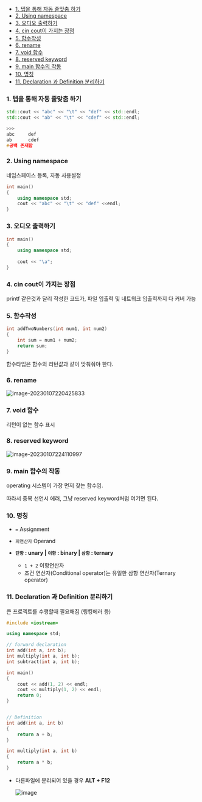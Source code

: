 - [1. 텝을 통해 자동 줄맞춤 하기](#1----------------)
- [2. Using namespace](#2-using-namespace)
- [3. 오디오 출력하기](#3---------)
- [4. cin cout이 가지는 장점](#4-cin-cout--------)
- [5. 함수작성](#5-----)
- [6. rename](#6-rename)
- [7. void 함수](#7-void---)
- [8. reserved keyword](#8-reserved-keyword)
- [9. main 함수의 작동](#9-main-------)
- [10. 명칭](#10---)
- [11. Declaration 과 Definition 분리하기](#11-declaration---definition-----)





### 1. 텝을 통해 자동 줄맞춤 하기 

```cpp
std::cout << "abc" << "\t" << "def" << std::endl;
std::cout << "ab" << "\t" << "cdef" << std::endl;

>>>
abc     def
ab      cdef
#공백 존재함
```



### 2. Using namespace

네임스페이스 등록, 자동 사용설정

```cpp
int main() 
{
	using namespace std;
    cout << "abc" << "\t" << "def" <<endl;
}
```



### 3. 오디오 출력하기

```cpp
int main()
{
	using namespace std;
    
    cout << "\a";
}
```



### 4. cin cout이 가지는 장점

printf 같은것과 달리 작성한 코드가, 파일 입출력 및 네트워크 입출력까지 다 커버 가능



### 5. 함수작성

```cpp
int addTwoNumbers(int num1, int num2)
{
	int sum = num1 + num2;
	return sum;
}
```

함수타입은 함수의 리턴값과 같이 맞춰줘야 한다.



### 6. rename 

![image-20230107220425833](https://user-images.githubusercontent.com/89068148/211153817-f57a5a31-ef1b-435f-911e-fadb74b0389b.png)



### 7. void 함수

리턴이 없는 함수 표시





### 8. reserved keyword

![image-20230107224110997](https://user-images.githubusercontent.com/89068148/211153819-07eca6b6-0143-40fc-8cbc-16e2c0e8e8fd.png)



### 9. main 함수의 작동

operating 시스템이 가장 먼저 찾는 함수임.

따라서 중복 선언시 에러, 그냥 reserved keyword처럼 여기면 된다.



###  10. 명칭

- `=` Assignment

- `피연산자` Operand

- **`단항` : unary  | `이항` : binary  | `삼항` : ternary**
  - `1 + 2` 이항연산자
  - 조건 연산자(Conditional operator)는 유일한 삼항 연산자(Ternary operator)



### 11. Declaration 과 Definition 분리하기

큰 프로젝트를 수행할때 필요해짐 (링킹에러 등)

```cpp
#include <iostream>

using namespace std;

// forward declaration
int add(int a, int b);
int multiply(int a, int b);
int subtract(int a, int b);

int main()
{
	cout << add(1, 2) << endl;
	cout << multiply(1, 2) << endl;
	return 0;
}


// Definition
int add(int a, int b)
{
	return a + b;
}

int multiply(int a, int b)
{
	return a * b;
}
```



- 다른파일에 분리되어 있을 경우 **ALT + F12**

  ![image](https://user-images.githubusercontent.com/89068148/216808416-e287f08f-1849-4684-88ad-b3ec9efdb1a6.png)